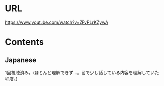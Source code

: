 # URL
https://www.youtube.com/watch?v=ZFvPLrKZywA

# Contents
## Japanese
1回視聴済み。(ほとんど理解できず...。図で少し話している内容を理解していた程度。)
